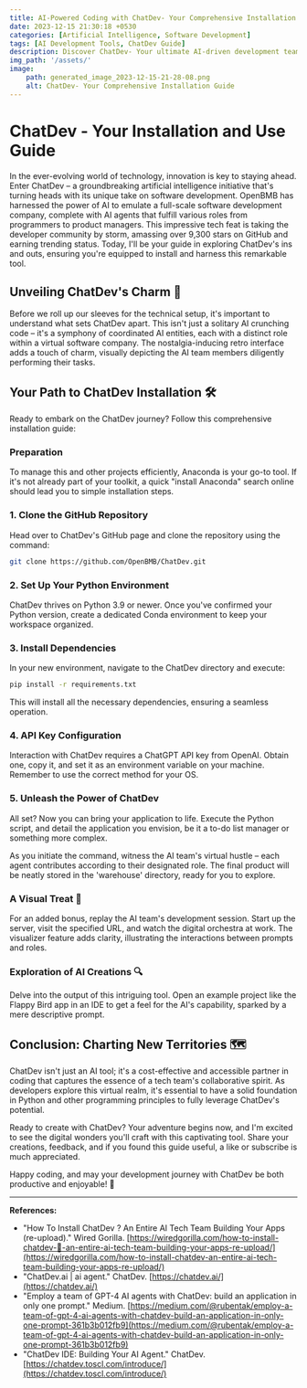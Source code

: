 ```yaml
---
title: AI-Powered Coding with ChatDev- Your Comprehensive Installation Guide
date: 2023-12-15 21:30:18 +0530
categories: [Artificial Intelligence, Software Development]
tags: [AI Development Tools, ChatDev Guide]
description: Discover ChatDev- Your ultimate AI-driven development team in a box. Install & leverage this tech marvel with our easy-to-follow guide. Join the revolution!
img_path: '/assets/'
image:
    path: generated_image_2023-12-15-21-28-08.png
    alt: ChatDev- Your Comprehensive Installation Guide
---
```


# ChatDev - Your Installation and Use Guide

In the ever-evolving world of technology, innovation is key to staying ahead. Enter ChatDev – a groundbreaking artificial intelligence initiative that's turning heads with its unique take on software development. OpenBMB has harnessed the power of AI to emulate a full-scale software development company, complete with AI agents that fulfill various roles from programmers to product managers. This impressive tech feat is taking the developer community by storm, amassing over 9,300 stars on GitHub and earning trending status. Today, I'll be your guide in exploring ChatDev's ins and outs, ensuring you're equipped to install and harness this remarkable tool.

## Unveiling ChatDev's Charm 💫

Before we roll up our sleeves for the technical setup, it's important to understand what sets ChatDev apart. This isn't just a solitary AI crunching code – it's a symphony of coordinated AI entities, each with a distinct role within a virtual software company. The nostalgia-inducing retro interface adds a touch of charm, visually depicting the AI team members diligently performing their tasks.

## Your Path to ChatDev Installation 🛠️

Ready to embark on the ChatDev journey? Follow this comprehensive installation guide:

### Preparation

To manage this and other projects efficiently, Anaconda is your go-to tool. If it's not already part of your toolkit, a quick "install Anaconda" search online should lead you to simple installation steps.

### 1. Clone the GitHub Repository

Head over to ChatDev's GitHub page and clone the repository using the command:

```bash
git clone https://github.com/OpenBMB/ChatDev.git
```

### 2. Set Up Your Python Environment

ChatDev thrives on Python 3.9 or newer. Once you've confirmed your Python version, create a dedicated Conda environment to keep your workspace organized.

### 3. Install Dependencies

In your new environment, navigate to the ChatDev directory and execute:

```bash
pip install -r requirements.txt
```

This will install all the necessary dependencies, ensuring a seamless operation.

### 4. API Key Configuration

Interaction with ChatDev requires a ChatGPT API key from OpenAI. Obtain one, copy it, and set it as an environment variable on your machine. Remember to use the correct method for your OS.

### 5. Unleash the Power of ChatDev

All set? Now you can bring your application to life. Execute the Python script, and detail the application you envision, be it a to-do list manager or something more complex.

As you initiate the command, witness the AI team's virtual hustle – each agent contributes according to their designated role. The final product will be neatly stored in the 'warehouse' directory, ready for you to explore.

### A Visual Treat 🌟

For an added bonus, replay the AI team's development session. Start up the server, visit the specified URL, and watch the digital orchestra at work. The visualizer feature adds clarity, illustrating the interactions between prompts and roles.

### Exploration of AI Creations 🔍

Delve into the output of this intriguing tool. Open an example project like the Flappy Bird app in an IDE to get a feel for the AI's capability, sparked by a mere descriptive prompt.

## Conclusion: Charting New Territories 🗺️

ChatDev isn't just an AI tool; it's a cost-effective and accessible partner in coding that captures the essence of a tech team's collaborative spirit. As developers explore this virtual realm, it's essential to have a solid foundation in Python and other programming principles to fully leverage ChatDev's potential.

Ready to create with ChatDev? Your adventure begins now, and I'm excited to see the digital wonders you'll craft with this captivating tool. Share your creations, feedback, and if you found this guide useful, a like or subscribe is much appreciated.

Happy coding, and may your development journey with ChatDev be both productive and enjoyable! 🚀

---

**References:**

- "How To Install ChatDev ? An Entire AI Tech Team Building Your Apps (re-upload)." Wired Gorilla. [https://wiredgorilla.com/how-to-install-chatdev-👑-an-entire-ai-tech-team-building-your-apps-re-upload/](https://wiredgorilla.com/how-to-install-chatdev-an-entire-ai-tech-team-building-your-apps-re-upload/)
- "ChatDev.ai | ai agent." ChatDev. [https://chatdev.ai/](https://chatdev.ai/)
- "Employ a team of GPT-4 AI agents with ChatDev: build an application in only one prompt." Medium. [https://medium.com/@rubentak/employ-a-team-of-gpt-4-ai-agents-with-chatdev-build-an-application-in-only-one-prompt-361b3b012fb9](https://medium.com/@rubentak/employ-a-team-of-gpt-4-ai-agents-with-chatdev-build-an-application-in-only-one-prompt-361b3b012fb9)
- "ChatDev IDE: Building Your AI Agent." ChatDev. [https://chatdev.toscl.com/introduce/](https://chatdev.toscl.com/introduce/)
